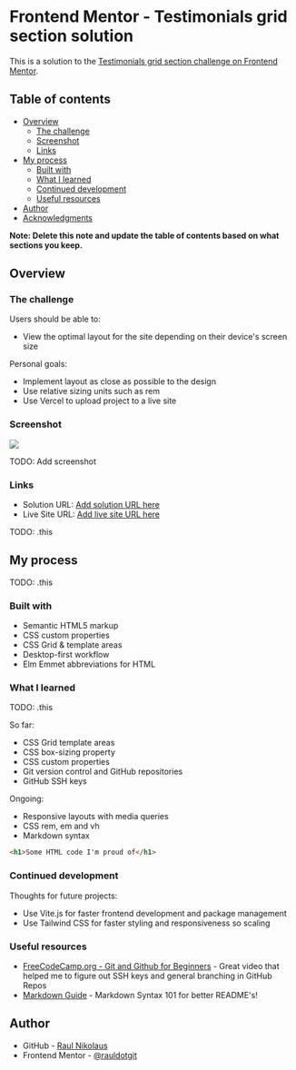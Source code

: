 # Frontend Mentor - Testimonials grid section solution

This is a solution to the [Testimonials grid section challenge on Frontend Mentor](https://www.frontendmentor.io/challenges/testimonials-grid-section-Nnw6J7Un7).

## Table of contents

- [Overview](#overview)
  - [The challenge](#the-challenge)
  - [Screenshot](#screenshot)
  - [Links](#links)
- [My process](#my-process)
  - [Built with](#built-with)
  - [What I learned](#what-i-learned)
  - [Continued development](#continued-development)
  - [Useful resources](#useful-resources)
- [Author](#author)
- [Acknowledgments](#acknowledgments)

**Note: Delete this note and update the table of contents based on what sections you keep.**

## Overview

### The challenge

Users should be able to:

- View the optimal layout for the site depending on their device's screen size

Personal goals:

- Implement layout as close as possible to the design
- Use relative sizing units such as rem
- Use Vercel to upload project to a live site

### Screenshot

![](./screenshot.jpg)

TODO: Add screenshot

### Links

- Solution URL: [Add solution URL here](https://your-solution-url.com)
- Live Site URL: [Add live site URL here](https://your-live-site-url.com)

TODO: .this

## My process

TODO: .this

### Built with

- Semantic HTML5 markup
- CSS custom properties
- CSS Grid & template areas
- Desktop-first workflow
- Elm Emmet abbreviations for HTML


### What I learned

TODO: .this

So far:
- CSS Grid template areas
- CSS box-sizing property
- CSS custom properties
- Git version control and GitHub repositories
- GitHub SSH keys


Ongoing:
- Responsive layouts with media queries
- CSS rem, em and vh
- Markdown syntax 


```html
<h1>Some HTML code I'm proud of</h1>
```

### Continued development

Thoughts for future projects: 
- Use Vite.js for faster frontend development and package management
- Use Tailwind CSS for faster styling and responsiveness so scaling

### Useful resources

- [FreeCodeCamp.org - Git and Github for Beginners](https://www.example.com) - Great video that helped me to figure out SSH keys and general branching in GitHub Repos
- [Markdown Guide](https://www.markdownguide.org/getting-started/) - Markdown Syntax 101 for better README's!


## Author

- GitHub - [Raul Nikolaus](https://github.com/rauldotgit)
- Frontend Mentor - [@rauldotgit](https://www.frontendmentor.io/profile/rauldotgit)


